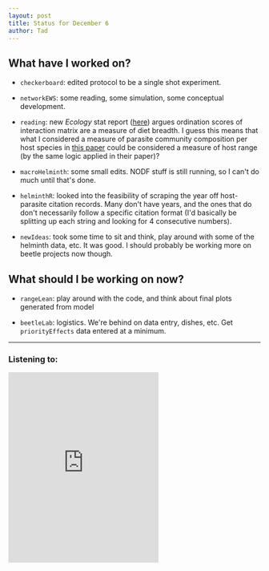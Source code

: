```yaml
---
layout: post
title: Status for December 6
author: Tad
---
```


## What have I worked on?

* `checkerboard`: edited protocol to be a single shot experiment.

* `networkEWS`: some reading, some simulation, some conceptual development.

* `reading`: new _Ecology_ stat report ([here](http://onlinelibrary.wiley.com/doi/10.1890/15-0093.1/full)) argues ordination scores of interaction matrix are a measure of diet breadth. I guess this means that what I considered a measure of parasite community composition per host species in [this paper](https://taddallas.github.io/papers/Dallas2016Helminth.pdf) could be considered a measure of host range (by the same logic applied in their paper)?

* `macroHelminth`: some small edits. NODF stuff is still running, so I can't do much until that's done.

* `helminthR`: looked into the feasibility of scraping the year off host-parasite citation records. Many don't have years, and the ones that do don't necessarily follow a specific citation format (I'd basically be splitting up each string and looking for 4 consecutive numbers).

* `newIdeas`: took some time to sit and think, play around with some of the helminth data, etc. It was good. I should probably be working more on beetle projects now though.



## What should I be working on now?


* `rangeLean`: play around with the code, and think about final plots generated from model

* `beetleLab`: logistics. We're behind on data entry, dishes, etc. Get `priorityEffects` data entered at a minimum.





---

### Listening to:
<iframe src="https://embed.spotify.com/?uri=spotify%3Atrack%3A1IetAPA3SyGSUc8W0A5IOZ" width="300" height="380" frameborder="0" allowtransparency="true"></iframe>
<i class='fa fa-code' style='color:pink'></i>
